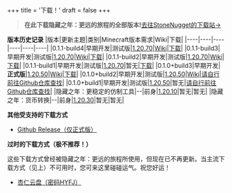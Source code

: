 +++
title = '下载！'
draft = false
+++

>__在此下载隐藏之年：更远的旅程的全部版本!__[去往StoneNugget的下载站→](https://stonenuggetdrive.ctnstudios.top/s/0Ns3)

__版本历史记录__
|版本|更新主题|类别|Minecraft版本需求|Wiki|下载|
|----|----|----|----|----|----|
|0.1.1-build4|早期开发|测试版|[1.20.70](https://zh.minecraft.wiki/w/%E5%9F%BA%E5%B2%A9%E7%89%881.20.70)|[Wiki](https://hyfarjy.fandom.com/zh/wiki/0.1.1-build.4)|[下载](https://stonenuggetdrive.ctnstudios.top/s/vAUz)|
|0.1.1-build3|早期开发|测试版|[1.20.70](https://zh.minecraft.wiki/w/%E5%9F%BA%E5%B2%A9%E7%89%881.20.70)|[Wiki](https://hyfarjy.fandom.com/zh/wiki/0.1.1-build.3)|[下载](https://stonenuggetdrive.ctnstudios.top/s/e3hA)|
|0.1.1-build2|早期开发|测试版|[1.20.70](https://zh.minecraft.wiki/w/%E5%9F%BA%E5%B2%A9%E7%89%881.20.70)|[Wiki](https://hyfarjy.fandom.com/zh/wiki/0.1.1-build.2)|[下载](https://stonenuggetdrive.ctnstudios.top/s/Y9Io)|
|0.1.1-build1|早期开发|测试版|[1.20.70](https://zh.minecraft.wiki/w/%E5%9F%BA%E5%B2%A9%E7%89%881.20.70)|暂无|[下载](https://stonenuggetdrive.ctnstudios.top/s/r0FK)|
|0.1.0+build3|早期开发|__正式版__|[1.20.50](https://zh.minecraft.wiki/w/%E5%9F%BA%E5%B2%A9%E7%89%881.20.50)|[Wiki](https://hyfarjy.fandom.com/zh/wiki/0.1.0+build.3)|[下载](https://stonenuggetdrive.ctnstudios.top/s/mPSb)|
|0.1.0+build2|早期开发|测试版|[1.20.50](https://zh.minecraft.wiki/w/%E5%9F%BA%E5%B2%A9%E7%89%881.20.50)|[Wiki](https://hyfarjy.fandom.com/zh/wiki/0.1.0+build.2)|[请自行前往Github仓库查找](https://github.com/StoneNugget8237/hy_farjy)|
|0.1.0+build1|早期开发|测试版|[1.20.50](https://zh.minecraft.wiki/w/%E5%9F%BA%E5%B2%A9%E7%89%881.20.50)|暂无|[请自行前往Github仓库查找](https://github.com/StoneNugget8237/hy_farjy)|
|隐藏之年：更稳定的仿制工具|--|前身|[1.20.10](https://zh.minecraft.wiki/w/%E5%9F%BA%E5%B2%A9%E7%89%881.20.10)|暂无|暂无|
|隐藏之年：货币转换|--|前身|[1.20.30](https://zh.minecraft.wiki/w/%E5%9F%BA%E5%B2%A9%E7%89%881.20.30)|暂无|暂无|

__其他受支持的下载方式__
+ [Github Release（仅正式版）](https://github.com/StoneNugget8237/hy_farjy/releases)


__过时的下载方式（极不推荐！）__

这些下载方式曾经被隐藏之年：更远的旅程所使用，但现在已不再更新。当主流下载方式（见上）不可用时，您可来这里碰碰运气。祝您好运！

+ [杏仁云盘（密码HYFJ）](https://drive.almondcloud.cn/s/Zd6rs6)
